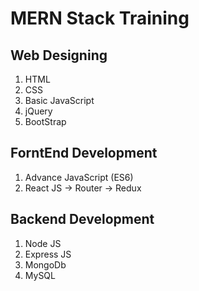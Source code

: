 # MERN Stack Training 


## Web Designing 

1. HTML
2. CSS
3. Basic JavaScript
4. jQuery 
5. BootStrap


## ForntEnd Development

1. Advance JavaScript (ES6)
2. React JS
        -> Router
        -> Redux



## Backend Development 

1. Node JS
2. Express JS
3. MongoDb 
4. MySQL 

